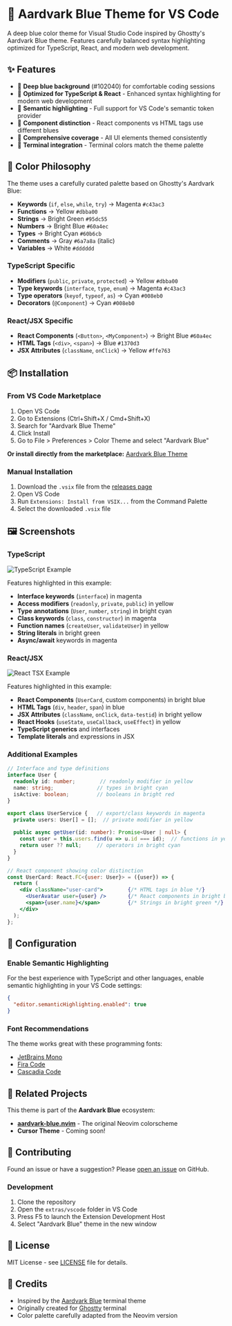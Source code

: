 # 🦫 Aardvark Blue Theme for VS Code

A deep blue color theme for Visual Studio Code inspired by Ghostty's Aardvark Blue theme. Features carefully balanced syntax highlighting optimized for TypeScript, React, and modern web development.

## ✨ Features

- 🎨 **Deep blue background** (#102040) for comfortable coding sessions
- 🌟 **Optimized for TypeScript & React** - Enhanced syntax highlighting for modern web development
- 🎯 **Semantic highlighting** - Full support for VS Code's semantic token provider
- 💙 **Component distinction** - React components vs HTML tags use different blues
- 🔧 **Comprehensive coverage** - All UI elements themed consistently
- 📱 **Terminal integration** - Terminal colors match the theme palette

## 🎨 Color Philosophy

The theme uses a carefully curated palette based on Ghostty's Aardvark Blue:

- **Keywords** (`if`, `else`, `while`, `try`) → Magenta `#c43ac3`
- **Functions** → Yellow `#dbba00`
- **Strings** → Bright Green `#95dc55`
- **Numbers** → Bright Blue `#60a4ec`
- **Types** → Bright Cyan `#60b6cb`
- **Comments** → Gray `#6a7a8a` (italic)
- **Variables** → White `#dddddd`

### TypeScript Specific

- **Modifiers** (`public`, `private`, `protected`) → Yellow `#dbba00`
- **Type keywords** (`interface`, `type`, `enum`) → Magenta `#c43ac3`
- **Type operators** (`keyof`, `typeof`, `as`) → Cyan `#008eb0`
- **Decorators** (`@Component`) → Cyan `#008eb0`

### React/JSX Specific

- **React Components** (`<Button>`, `<MyComponent>`) → Bright Blue `#60a4ec`
- **HTML Tags** (`<div>`, `<span>`) → Blue `#1370d3`
- **JSX Attributes** (`className`, `onClick`) → Yellow `#ffe763`

## 📦 Installation

### From VS Code Marketplace

1. Open VS Code
2. Go to Extensions (Ctrl+Shift+X / Cmd+Shift+X)
3. Search for "Aardvark Blue Theme"
4. Click Install
5. Go to File > Preferences > Color Theme and select "Aardvark Blue"

**Or install directly from the marketplace:** [Aardvark Blue Theme](https://marketplace.visualstudio.com/items?itemName=SehyunChung.aardvark-blue-theme)

### Manual Installation

1. Download the `.vsix` file from the [releases page](https://github.com/sehyunchung/aardvark-blue.nvim/releases)
2. Open VS Code
3. Run `Extensions: Install from VSIX...` from the Command Palette
4. Select the downloaded `.vsix` file

## 🖼️ Screenshots

### TypeScript

![TypeScript Example](../../assets/typescript-demo.png)

Features highlighted in this example:
- **Interface keywords** (`interface`) in magenta
- **Access modifiers** (`readonly`, `private`, `public`) in yellow  
- **Type annotations** (`User`, `number`, `string`) in bright cyan
- **Class keywords** (`class`, `constructor`) in magenta
- **Function names** (`createUser`, `validateUser`) in yellow
- **String literals** in bright green
- **Async/await** keywords in magenta

### React/JSX

![React TSX Example](../../assets/react-demo.png)

Features highlighted in this example:
- **React Components** (`UserCard`, custom components) in bright blue
- **HTML Tags** (`div`, `header`, `span`) in blue
- **JSX Attributes** (`className`, `onClick`, `data-testid`) in bright yellow
- **React Hooks** (`useState`, `useCallback`, `useEffect`) in yellow
- **TypeScript generics** and interfaces
- **Template literals** and expressions in JSX

### Additional Examples

```typescript
// Interface and type definitions
interface User {
  readonly id: number;        // readonly modifier in yellow
  name: string;              // types in bright cyan
  isActive: boolean;         // booleans in bright red
}

export class UserService {   // export/class keywords in magenta
  private users: User[] = [];  // private modifier in yellow
  
  public async getUser(id: number): Promise<User | null> {
    const user = this.users.find(u => u.id === id);  // functions in yellow
    return user ?? null;     // operators in bright cyan
  }
}
```

```jsx
// React component showing color distinction
const UserCard: React.FC<{user: User}> = ({user}) => {
  return (
    <div className="user-card">        {/* HTML tags in blue */}
      <UserAvatar user={user} />       {/* React components in bright blue */}
      <span>{user.name}</span>         {/* Strings in bright green */}
    </div>
  );
};
```

## 🔧 Configuration

### Enable Semantic Highlighting

For the best experience with TypeScript and other languages, enable semantic highlighting in your VS Code settings:

```json
{
  "editor.semanticHighlighting.enabled": true
}
```

### Font Recommendations

The theme works great with these programming fonts:

- [JetBrains Mono](https://www.jetbrains.com/lp/mono/)
- [Fira Code](https://github.com/tonsky/FiraCode)
- [Cascadia Code](https://github.com/microsoft/cascadia-code)

## 🚀 Related Projects

This theme is part of the **Aardvark Blue** ecosystem:

- **[aardvark-blue.nvim](https://github.com/sehyunchung/aardvark-blue.nvim)** - The original Neovim colorscheme
- **Cursor Theme** - Coming soon!

## 🤝 Contributing

Found an issue or have a suggestion? Please [open an issue](https://github.com/sehyunchung/aardvark-blue.nvim/issues) on GitHub.

### Development

1. Clone the repository
2. Open the `extras/vscode` folder in VS Code
3. Press F5 to launch the Extension Development Host
4. Select "Aardvark Blue" theme in the new window

## 📄 License

MIT License - see [LICENSE](../../LICENSE) file for details.

## 🙏 Credits

- Inspired by the [Aardvark Blue](https://github.com/mbadolato/iTerm2-Color-Schemes) terminal theme
- Originally created for [Ghostty](https://ghostty.org/) terminal
- Color palette carefully adapted from the Neovim version
